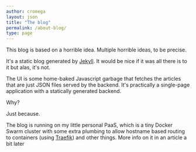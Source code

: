 ```yaml
---
author: cromega
layout: json
title: "The blog"
permalink: /about-blog/
type: page
---
```


This blog is based on a horrible idea. Multiple horrible ideas, to be precise.

It's a static blog generated by [Jekyll](https://jekyllrb.com/). It would be nice if it was all there is to it but alas, it's not.

The UI is some home-baked Javascript garbage that fetches the articles that are just JSON files served by the backend. It's practically a single-page application with a statically generated backend.

Why?

Just because.

The blog is running on my little personal PaaS, which is a tiny Docker Swarm cluster with some extra plumbing to allow hostname based routing to containers (using [Traefik](https://traefik.io)) and other things. More info on it in an article a bit later
